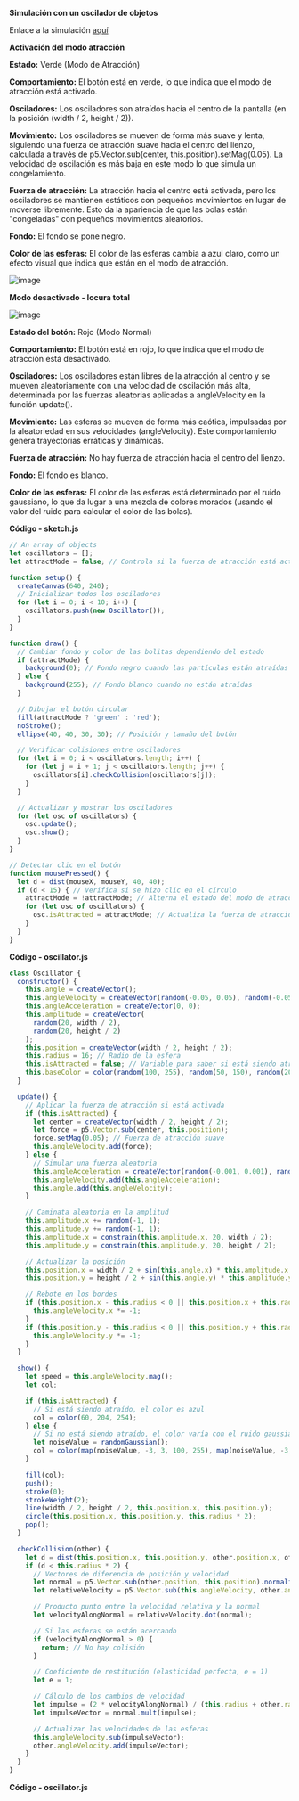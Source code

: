 **Simulación con un oscilador de objetos**

Enlace a la simulación [aquí](https://editor.p5js.org/WatermelonSuggar/sketches/QYPiLLW3j)


**Activación del modo atracción**

**Estado:** Verde (Modo de Atracción)

**Comportamiento:** El botón está en verde, lo que indica que el modo de atracción está activado.

**Osciladores:** Los osciladores son atraídos hacia el centro de la pantalla (en la posición (width / 2, height / 2)).

**Movimiento:** Los osciladores se mueven de forma más suave y lenta, siguiendo una fuerza de atracción suave hacia el centro del lienzo, calculada a través de p5.Vector.sub(center, this.position).setMag(0.05). La velocidad de oscilación es más baja en este modo lo que simula un congelamiento.

**Fuerza de atracción:** La atracción hacia el centro está activada, pero los osciladores se mantienen estáticos con pequeños movimientos en lugar de moverse libremente. Esto da la apariencia de que las bolas están "congeladas" con pequeños movimientos aleatorios.

**Fondo:** El fondo se pone negro.

**Color de las esferas:** El color de las esferas cambia a azul claro, como un efecto visual que indica que están en el modo de atracción.

![image](https://github.com/user-attachments/assets/aa6924ae-8a58-4418-84b6-9eca75663ea0)


**Modo desactivado - locura total**

![image](https://github.com/user-attachments/assets/0098ddaf-4749-4247-b2f5-9035f36980ac)

**Estado del botón:** Rojo (Modo Normal)

**Comportamiento:** El botón está en rojo, lo que indica que el modo de atracción está desactivado.

**Osciladores:** Los osciladores están libres de la atracción al centro y se mueven aleatoriamente con una velocidad de oscilación más alta, determinada por las fuerzas aleatorias aplicadas a angleVelocity en la función update().

**Movimiento:** Las esferas se mueven de forma más caótica, impulsadas por la aleatoriedad en sus velocidades (angleVelocity). Este comportamiento genera trayectorias erráticas y dinámicas.

**Fuerza de atracción:** No hay fuerza de atracción hacia el centro del lienzo.

**Fondo:** El fondo es blanco.

**Color de las esferas:** El color de las esferas está determinado por el ruido gaussiano, lo que da lugar a una mezcla de colores morados (usando el valor del ruido para calcular el color de las bolas).


**Código - sketch.js**

```js
// An array of objects
let oscillators = [];
let attractMode = false; // Controla si la fuerza de atracción está activada

function setup() {
  createCanvas(640, 240);
  // Inicializar todos los osciladores
  for (let i = 0; i < 10; i++) {
    oscillators.push(new Oscillator());
  }
}

function draw() {
  // Cambiar fondo y color de las bolitas dependiendo del estado
  if (attractMode) {
    background(0); // Fondo negro cuando las partículas están atraídas
  } else {
    background(255); // Fondo blanco cuando no están atraídas
  }

  // Dibujar el botón circular
  fill(attractMode ? 'green' : 'red');
  noStroke();
  ellipse(40, 40, 30, 30); // Posición y tamaño del botón

  // Verificar colisiones entre osciladores
  for (let i = 0; i < oscillators.length; i++) {
    for (let j = i + 1; j < oscillators.length; j++) {
      oscillators[i].checkCollision(oscillators[j]);
    }
  }

  // Actualizar y mostrar los osciladores
  for (let osc of oscillators) {
    osc.update();
    osc.show();
  }
}

// Detectar clic en el botón
function mousePressed() {
  let d = dist(mouseX, mouseY, 40, 40);
  if (d < 15) { // Verifica si se hizo clic en el círculo
    attractMode = !attractMode; // Alterna el estado del modo de atracción
    for (let osc of oscillators) {
      osc.isAttracted = attractMode; // Actualiza la fuerza de atracción de los osciladores
    }
  }
}

```
**Código - oscillator.js**

```js
class Oscillator {
  constructor() {
    this.angle = createVector();
    this.angleVelocity = createVector(random(-0.05, 0.05), random(-0.05, 0.05));
    this.angleAcceleration = createVector(0, 0);
    this.amplitude = createVector(
      random(20, width / 2),
      random(20, height / 2)
    );
    this.position = createVector(width / 2, height / 2);
    this.radius = 16; // Radio de la esfera
    this.isAttracted = false; // Variable para saber si está siendo atraído
    this.baseColor = color(random(100, 255), random(50, 150), random(200, 255)); // Color base de la bolita
  }

  update() {
    // Aplicar la fuerza de atracción si está activada
    if (this.isAttracted) {
      let center = createVector(width / 2, height / 2);
      let force = p5.Vector.sub(center, this.position);
      force.setMag(0.05); // Fuerza de atracción suave
      this.angleVelocity.add(force);
    } else {
      // Simular una fuerza aleatoria
      this.angleAcceleration = createVector(random(-0.001, 0.001), random(-0.001, 0.001));
      this.angleVelocity.add(this.angleAcceleration);
      this.angle.add(this.angleVelocity);
    }

    // Caminata aleatoria en la amplitud
    this.amplitude.x += random(-1, 1);
    this.amplitude.y += random(-1, 1);
    this.amplitude.x = constrain(this.amplitude.x, 20, width / 2);
    this.amplitude.y = constrain(this.amplitude.y, 20, height / 2);

    // Actualizar la posición
    this.position.x = width / 2 + sin(this.angle.x) * this.amplitude.x;
    this.position.y = height / 2 + sin(this.angle.y) * this.amplitude.y;

    // Rebote en los bordes
    if (this.position.x - this.radius < 0 || this.position.x + this.radius > width) {
      this.angleVelocity.x *= -1;
    }
    if (this.position.y - this.radius < 0 || this.position.y + this.radius > height) {
      this.angleVelocity.y *= -1;
    }
  }

  show() {
    let speed = this.angleVelocity.mag();
    let col;

    if (this.isAttracted) {
      // Si está siendo atraído, el color es azul
      col = color(60, 204, 254);
    } else {
      // Si no está siendo atraído, el color varía con el ruido gaussiano
      let noiseValue = randomGaussian();
      col = color(map(noiseValue, -3, 3, 100, 255), map(noiseValue, -3, 3, 0, 100), map(noiseValue, -3, 3, 150, 255));
    }

    fill(col);
    push();
    stroke(0);
    strokeWeight(2);
    line(width / 2, height / 2, this.position.x, this.position.y);
    circle(this.position.x, this.position.y, this.radius * 2);
    pop();
  }

  checkCollision(other) {
    let d = dist(this.position.x, this.position.y, other.position.x, other.position.y);
    if (d < this.radius * 2) {
      // Vectores de diferencia de posición y velocidad
      let normal = p5.Vector.sub(other.position, this.position).normalize();
      let relativeVelocity = p5.Vector.sub(this.angleVelocity, other.angleVelocity);

      // Producto punto entre la velocidad relativa y la normal
      let velocityAlongNormal = relativeVelocity.dot(normal);

      // Si las esferas se están acercando
      if (velocityAlongNormal > 0) {
        return; // No hay colisión
      }

      // Coeficiente de restitución (elasticidad perfecta, e = 1)
      let e = 1; 

      // Cálculo de los cambios de velocidad
      let impulse = (2 * velocityAlongNormal) / (this.radius + other.radius);
      let impulseVector = normal.mult(impulse);

      // Actualizar las velocidades de las esferas
      this.angleVelocity.sub(impulseVector);
      other.angleVelocity.add(impulseVector);
    }
  }
}
```

**Código - oscillator.js**
